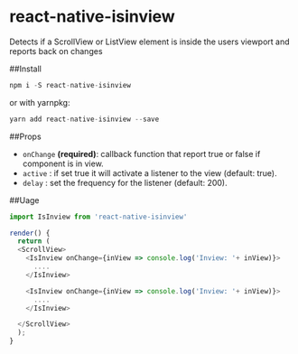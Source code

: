 # react-native-isinview
Detects if a ScrollView or ListView element is inside the users viewport and reports back on changes

##Install

```js
npm i -S react-native-isinview
```
or with yarnpkg:
```js
yarn add react-native-isinview --save
```

##Props
- `onChange` **(required)**: callback function that report true or false if component is in view.
- `active` : if set true it will activate a listener to the view (default: true).
- `delay` : set the frequency for the listener (default: 200).

##Uage
```js
import IsInview from 'react-native-isinview'

render() {
  return (
  <ScrollView>
    <IsInview onChange={inView => console.log('Inview: '+ inView)}>
      ....
    </IsInview>

    <IsInview onChange={inView => console.log('Inview: '+ inView)}>
      ....
    </IsInview>

  </ScrollView>
  );
}
```
